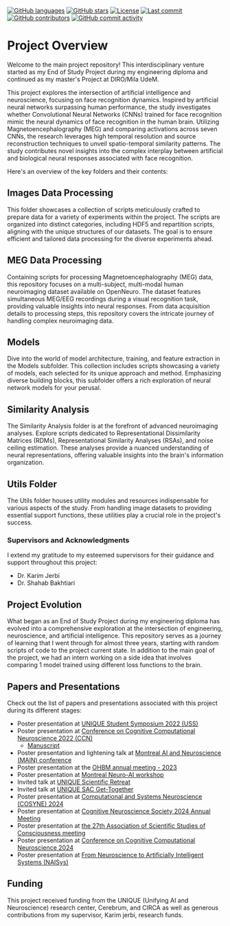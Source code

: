 [![GitHub languages](https://img.shields.io/github/languages/count/BabaSanfour/MFRS)](https://github.com/BabaSanfour/MFRS)
[![GitHub stars](https://img.shields.io/github/stars/BabaSanfour/MFRS)](https://github.com/BabaSanfour/MFRS/stargazers)
[![License](https://img.shields.io/badge/license-MIT-blue.svg)](https://opensource.org/licenses/MIT)
[![Last commit](https://img.shields.io/github/last-commit/BabaSanfour/MFRS)](https://github.com/YourUsername/BabaSanfour/MFRS/main)
[![GitHub contributors](https://img.shields.io/github/contributors/BabaSanfour/MFRS)](https://github.com/BabaSanfour/MFRS/graphs/contributors)
[![GitHub commit activity](https://img.shields.io/github/commit-activity/m/BabaSanfour/MFRS)](https://github.com/BabaSanfour/MFRS/commits/main)

# Project Overview

Welcome to the main project repository! This interdisciplinary venture started as my End of Study Project during my engineering diploma and continued as my master's Project at DIRO/Mila UdeM. 

This project explores the intersection of artificial intelligence and neuroscience, focusing on face recognition dynamics. Inspired by artificial neural networks surpassing human performance, the study investigates whether Convolutional Neural Networks (CNNs) trained for face recognition mimic the neural dynamics of face recognition in the human brain. Utilizing Magnetoencephalography (MEG) and comparing activations across seven CNNs, the research leverages high temporal resolution and source reconstruction techniques to unveil spatio-temporal similarity patterns. The study contributes novel insights into the complex interplay between artificial and biological neural responses associated with face recognition.

Here's an overview of the key folders and their contents:

## Images Data Processing

This folder showcases a collection of scripts meticulously crafted to prepare data for a variety of experiments within the project. The scripts are organized into distinct categories, including HDF5 and repartition scripts, aligning with the unique structures of our datasets. The goal is to ensure efficient and tailored data processing for the diverse experiments ahead.

## MEG Data Processing

Containing scripts for processing Magnetoencephalography (MEG) data, this repository focuses on a multi-subject, multi-modal human neuroimaging dataset available on OpenNeuro. The dataset features simultaneous MEG/EEG recordings during a visual recognition task, providing valuable insights into neural responses. From data acquisition details to processing steps, this repository covers the intricate journey of handling complex neuroimaging data.

## Models

Dive into the world of model architecture, training, and feature extraction in the Models subfolder. This collection includes scripts showcasing a variety of models, each selected for its unique approach and method. Emphasizing diverse building blocks, this subfolder offers a rich exploration of neural network models for your perusal.

## Similarity Analysis

The Similarity Analysis folder is at the forefront of advanced neuroimaging analyses. Explore scripts dedicated to Representational Dissimilarity Matrices (RDMs), Representational Similarity Analyses (RSAs), and noise ceiling estimation. These analyses provide a nuanced understanding of neural representations, offering valuable insights into the brain's information organization.

## Utils Folder

The Utils folder houses utility modules and resources indispensable for various aspects of the study. From handling image datasets to providing essential support functions, these utilities play a crucial role in the project's success.

### Supervisors and Acknowledgments

I extend my gratitude to my esteemed supervisors for their guidance and support throughout this project:

- Dr. Karim Jerbi
- Dr. Shahab Bakhtiari

## Project Evolution

What began as an End of Study Project during my engineering diploma has evolved into a comprehensive exploration at the intersection of engineering, neuroscience, and artificial intelligence. This repository serves as a journey of learning that I went through for almost three years, starting with random scripts of code to the project current state. In addition to the main goal of the project, we had an intern working on a side idea that involves comparing 1 model trained using different loss functions to the brain.

## Papers and Presentations

Check out the list of papers and presentations associated with this project during its different stages:

- Poster presentation at [UNIQUE Student Symposium 2022 (USS)](https://www.linkedin.com/posts/hamza-abdelhedi_some-highlights-from-the-poster-session-during-activity-6940826483342921728-6Y7e?utm_source=share&utm_medium=member_desktop)
- Poster presentation at [Conference on Cognitive Computational Neuroscience 2022 (CCN)](https://www.linkedin.com/posts/hamza-abdelhedi_ccn2022-neuroscience-deeplearning-activity-6972565256703201281-QgWp?utm_source=share&utm_medium=member_desktop)
    * [Manuscript](https://2022.ccneuro.org/view_paper.php?PaperNum=1320)
- Poster presentation and lightening talk at [Montreal AI and Neuroscience (MAIN) conference](https://www.linkedin.com/posts/hamza-abdelhedi_main2022-bestabrposter-activity-7024452130849583104-UIGZ?utm_source=share&utm_medium=member_desktop)
- Poster presentation at the [OHBM annual meeting - 2023](https://www.linkedin.com/posts/hamza-abdelhedi_ohbm2023-neuroscience-brainmapping-activity-7090430782934007809-f-2T?utm_source=share&utm_medium=member_desktop)
- Poster presentation at [Montreal Neuro-AI workshop](https://www.linkedin.com/posts/hamza-abdelhedi_neuroai-airesearch-aiinnovation-activity-7118736641099202560-VnSE?utm_source=share&utm_medium=member_desktop)
- Invited talk at [UNIQUE Scientific Retreat](https://www.linkedin.com/posts/hamza-abdelhedi_scientificresearch-neuralnetworks-facerecognition-activity-7125119224963829761-nh5L?utm_source=share&utm_medium=member_desktop)
- Invited talk at [UNIQUE SAC Get-Together](https://www.linkedin.com/posts/hamza-abdelhedi_thrilled-to-once-again-share-the-latest-findings-activity-7141441804096196609-xBAb?utm_source=share&utm_medium=member_desktop)
- Poster presentation at [Computational and Systems Neuroscience (COSYNE) 2024](https://www.linkedin.com/posts/hamza-abdelhedi_attending-the-computational-and-systems-activity-7172954483876950016-C-ja?utm_source=share&utm_medium=member_desktop&rcm=ACoAACeKe8EBot9KjwwdK4rSdjVeOtxumDBb4X8)
- Poster presentation at [Cognitive Neuroscience Society 2024 Annual Meeting](https://www.linkedin.com/posts/hamza-abdelhedi_had-the-honour-to-attend-the-cognitive-activity-7188279599552712704-DHIX?utm_source=share&utm_medium=member_desktop&rcm=ACoAACeKe8EBot9KjwwdK4rSdjVeOtxumDBb4X8)
- Poster presentation at [the 27th Association of Scientific Studies of Consciousness meeting](https://www.linkedin.com/posts/hamza-abdelhedi_attention-meditation-meg-activity-7214807381703045121-vTkF?utm_source=share&utm_medium=member_desktop&rcm=ACoAACeKe8EBot9KjwwdK4rSdjVeOtxumDBb4X8)
- Poster presentation at [Conference on Cognitive Computational Neuroscience 2024](https://2024.ccneuro.org/poster/?id=563)
- Poster presentation at [From Neuroscience to Artificially Intelligent Systems (NAISys)](https://www.linkedin.com/posts/hamza-abdelhedi_this-past-week-i-had-an-incredible-time-activity-7249084914090807296-oIUR?utm_source=share&utm_medium=member_desktop&rcm=ACoAACeKe8EBot9KjwwdK4rSdjVeOtxumDBb4X8)

## Funding 

This project received funding from the UNIQUE (Unifying AI and Neuroscience) research center, Cerebrum, and CIRCA as well as generous contributions from my supervisor, Karim jerbi, research funds.